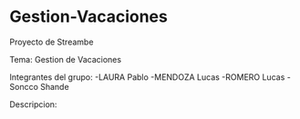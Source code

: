 # Gestion-Vacaciones

Proyecto de Streambe 

Tema: Gestion de Vacaciones

Integrantes del grupo:
  -LAURA Pablo
  -MENDOZA Lucas
  -ROMERO Lucas
  -Soncco Shande

Descripcion:
